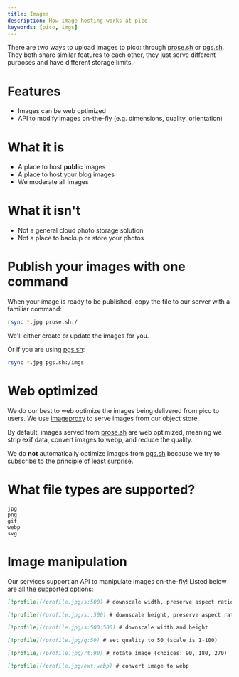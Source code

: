 ```yaml
---
title: Images
description: How image hosting works at pico
keywords: [pico, imgs]
---
```


There are two ways to upload images to pico: through [prose.sh](/prose) or
[pgs.sh](/pgs). They both share similar features to each other, they just serve
different purposes and have different storage limits.

# Features

- Images can be web optimized
- API to modify images on-the-fly (e.g. dimensions, quality, orientation)

# What it is

- A place to host **public** images
- A place to host your blog images
- We moderate all images

# What it isn't

- Not a general cloud photo storage solution
- Not a place to backup or store your photos

# Publish your images with one command

When your image is ready to be published, copy the file to our server with a
familiar command:

```bash
rsync *.jpg prose.sh:/
```

We'll either create or update the images for you.

Or if you are using [pgs.sh](/pgs):

```bash
rsync *.jpg pgs.sh:/imgs
```

# Web optimized

We do our best to web optimize the images being delivered from pico to users. We
use [imageproxy](https://github.com/willnorris/imageproxy) to serve images from
our object store.

By default, images served from [prose.sh](/prose) are web optimized, meaning we
strip exif data, convert images to webp, and reduce the quality.

We do **not** automatically optimize images from [pgs.sh](/pgs) because we try
to subscribe to the principle of least surprise.

# What file types are supported?

```
jpg
png
gif
webp
svg
```

# Image manipulation

Our services support an API to manipulate images on-the-fly!  Listed below are
all the supported options:

```md
[!profile](/profile.jpg/s:500) # downscale width, preserve aspect ratio

[!profile](/profile.jpg/s::500) # downscale height, preserve aspect ratio

[!profile](/profile.jpg/s:500:500) # downscale width and height

[!profile](/profile.jpg/q:50) # set quality to 50 (scale is 1-100)

[!profile](/profile.jpg/rt:90) # rotate image (choices: 90, 180, 270)

[!profile](/profile.jpg/ext:webp) # convert image to webp
```

